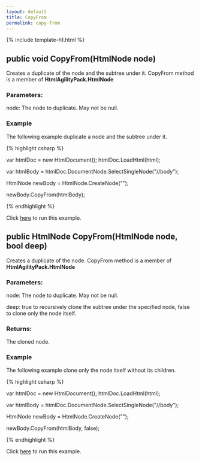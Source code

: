 ```yaml
---
layout: default
title: CopyFrom
permalink: copy-from
---
```


{% include template-h1.html %}

## public void CopyFrom(HtmlNode node)

Creates a duplicate of the node and the subtree under it. CopyFrom method is a member of **HtmlAgilityPack.HtmlNode**

### Parameters:

node: The node to duplicate. May not be null.

### Example

The following example duplicate a node and the subtree under it.

{% highlight csharp %}

var htmlDoc = new HtmlDocument();
htmlDoc.LoadHtml(html);

var htmlBody = htmlDoc.DocumentNode.SelectSingleNode("//body");
		
HtmlNode newBody = HtmlNode.CreateNode("<body></body>");
            
newBody.CopyFrom(htmlBody);

{% endhighlight %}

Click [here](https://dotnetfiddle.net/DxhdH3) to run this example.

## public HtmlNode CopyFrom(HtmlNode node, bool deep)

Creates a duplicate of the node. CopyFrom method is a member of **HtmlAgilityPack.HtmlNode**

### Parameters:

node: The node to duplicate. May not be null.

deep: true to recursively clone the subtree under the specified node, false to clone only the node itself.

### Returns:

The cloned node.

### Example

The following example clone only the node itself without its children.

{% highlight csharp %}

var htmlDoc = new HtmlDocument();
htmlDoc.LoadHtml(html);

var htmlBody = htmlDoc.DocumentNode.SelectSingleNode("//body");
		
HtmlNode newBody = HtmlNode.CreateNode("<body></body>");
            
newBody.CopyFrom(htmlBody, false);

{% endhighlight %}

Click [here](https://dotnetfiddle.net/9PBQqs) to run this example.
